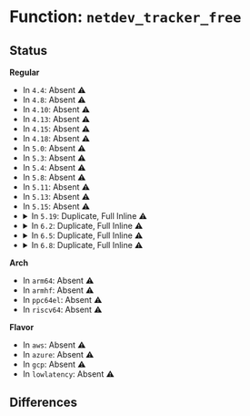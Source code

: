 # Function: <code>netdev_tracker_free</code>

## Status
<b>Regular</b>
<ul>
<li>
In <code>4.4</code>: Absent ⚠️
</li>
<li>
In <code>4.8</code>: Absent ⚠️
</li>
<li>
In <code>4.10</code>: Absent ⚠️
</li>
<li>
In <code>4.13</code>: Absent ⚠️
</li>
<li>
In <code>4.15</code>: Absent ⚠️
</li>
<li>
In <code>4.18</code>: Absent ⚠️
</li>
<li>
In <code>5.0</code>: Absent ⚠️
</li>
<li>
In <code>5.3</code>: Absent ⚠️
</li>
<li>
In <code>5.4</code>: Absent ⚠️
</li>
<li>
In <code>5.8</code>: Absent ⚠️
</li>
<li>
In <code>5.11</code>: Absent ⚠️
</li>
<li>
In <code>5.13</code>: Absent ⚠️
</li>
<li>
In <code>5.15</code>: Absent ⚠️
</li>
<li>
<details>
<summary>In <code>5.19</code>: Duplicate, Full Inline ⚠️</summary>

**Collision:** Static Duplication

**Inline:** Full

**Transformation:** False

**Instances:**

```
In kernel/bpf/devmap.c (0)
Location: include/linux/netdevice.h:3990
Inline: True
```
```
In kernel/bpf/offload.c (0)
Location: include/linux/netdevice.h:3990
Inline: True
```
```
In security/selinux/netif.c (0)
Location: include/linux/netdevice.h:3990
Inline: True
```
```
In security/lsm_audit.c (0)
Location: include/linux/netdevice.h:3990
Inline: True
```
```
In drivers/net/tun.c (0)
Location: include/linux/netdevice.h:3990
Inline: True
```
```
In net/core/sock.c (0)
Location: include/linux/netdevice.h:3990
Inline: True
```
```
In net/core/dev.c (0)
Location: include/linux/netdevice.h:3990
Inline: True
```
```
In net/core/dst.c (0)
Location: include/linux/netdevice.h:3990
Inline: True
```
```
In net/core/neighbour.c (0)
Location: include/linux/netdevice.h:3990
Inline: True
```
```
In net/core/utils.c (0)
Location: include/linux/netdevice.h:3990
Inline: True
```
```
In net/core/link_watch.c (0)
Location: include/linux/netdevice.h:3990
Inline: True
```
```
In net/core/filter.c (0)
Location: include/linux/netdevice.h:3990
Inline: True
```
```
In net/core/dev_ioctl.c (0)
Location: include/linux/netdevice.h:3990
Inline: True
```
```
In net/core/net-sysfs.c (0)
Location: include/linux/netdevice.h:3990
Inline: True
```
```
In net/core/netpoll.c (0)
Location: include/linux/netdevice.h:3990
Inline: True
```
```
In net/core/drop_monitor.c (0)
Location: include/linux/netdevice.h:3990
Inline: True
```
```
In net/core/netprio_cgroup.c (0)
Location: include/linux/netdevice.h:3990
Inline: True
```
```
In net/core/lwt_bpf.c (0)
Location: include/linux/netdevice.h:3990
Inline: True
```
```
In net/sched/sch_generic.c (0)
Location: include/linux/netdevice.h:3990
Inline: True
```
```
In net/sched/sch_api.c (0)
Location: include/linux/netdevice.h:3990
Inline: True
```
```
In net/netlink/af_netlink.c (0)
Location: include/linux/netdevice.h:3990
Inline: True
```
```
In net/bpf/test_run.c (0)
Location: include/linux/netdevice.h:3990
Inline: True
```
```
In net/ethtool/ioctl.c (0)
Location: include/linux/netdevice.h:3990
Inline: True
```
```
In net/ethtool/netlink.c (0)
Location: include/linux/netdevice.h:3990
Inline: True
```
```
In net/ethtool/linkinfo.c (0)
Location: include/linux/netdevice.h:3990
Inline: True
```
```
In net/ethtool/linkmodes.c (0)
Location: include/linux/netdevice.h:3990
Inline: True
```
```
In net/ethtool/debug.c (0)
Location: include/linux/netdevice.h:3990
Inline: True
```
```
In net/ethtool/wol.c (0)
Location: include/linux/netdevice.h:3990
Inline: True
```
```
In net/ethtool/features.c (0)
Location: include/linux/netdevice.h:3990
Inline: True
```
```
In net/ethtool/privflags.c (0)
Location: include/linux/netdevice.h:3990
Inline: True
```
```
In net/ethtool/rings.c (0)
Location: include/linux/netdevice.h:3990
Inline: True
```
```
In net/ethtool/channels.c (0)
Location: include/linux/netdevice.h:3990
Inline: True
```
```
In net/ethtool/coalesce.c (0)
Location: include/linux/netdevice.h:3990
Inline: True
```
```
In net/ethtool/pause.c (0)
Location: include/linux/netdevice.h:3990
Inline: True
```
```
In net/ethtool/eee.c (0)
Location: include/linux/netdevice.h:3990
Inline: True
```
```
In net/ethtool/cabletest.c (0)
Location: include/linux/netdevice.h:3990
Inline: True
```
```
In net/ethtool/tunnels.c (0)
Location: include/linux/netdevice.h:3990
Inline: True
```
```
In net/ethtool/fec.c (0)
Location: include/linux/netdevice.h:3990
Inline: True
```
```
In net/ethtool/module.c (0)
Location: include/linux/netdevice.h:3990
Inline: True
```
```
In net/netfilter/nf_queue.c (0)
Location: include/linux/netdevice.h:3990
Inline: True
```
```
In net/ipv4/route.c (0)
Location: include/linux/netdevice.h:3990
Inline: True
```
```
In net/ipv4/ip_sockglue.c (0)
Location: include/linux/netdevice.h:3990
Inline: True
```
```
In net/ipv4/icmp.c (0)
Location: include/linux/netdevice.h:3990
Inline: True
```
```
In net/ipv4/devinet.c (0)
Location: include/linux/netdevice.h:3990
Inline: True
```
```
In net/ipv4/fib_semantics.c (0)
Location: include/linux/netdevice.h:3990
Inline: True
```
```
In net/ipv4/ipmr.c (0)
Location: include/linux/netdevice.h:3990
Inline: True
```
```
In net/xfrm/xfrm_policy.c (0)
Location: include/linux/netdevice.h:3990
Inline: True
```
```
In net/xfrm/xfrm_state.c (0)
Location: include/linux/netdevice.h:3990
Inline: True
```
```
In net/xfrm/xfrm_input.c (0)
Location: include/linux/netdevice.h:3990
Inline: True
```
```
In net/xfrm/xfrm_device.c (0)
Location: include/linux/netdevice.h:3990
Inline: True
```
```
In net/ipv6/addrconf.c (0)
Location: include/linux/netdevice.h:3990
Inline: True
```
```
In net/ipv6/route.c (0)
Location: include/linux/netdevice.h:3990
Inline: True
```
```
In net/ipv6/ipv6_sockglue.c (0)
Location: include/linux/netdevice.h:3990
Inline: True
```
```
In net/ipv6/icmp.c (0)
Location: include/linux/netdevice.h:3990
Inline: True
```
```
In net/ipv6/ip6mr.c (0)
Location: include/linux/netdevice.h:3990
Inline: True
```
```
In net/ipv6/xfrm6_policy.c (0)
Location: include/linux/netdevice.h:3990
Inline: True
```
```
In net/ipv6/addrconf_core.c (0)
Location: include/linux/netdevice.h:3990
Inline: True
```
```
In net/packet/af_packet.c (0)
Location: include/linux/netdevice.h:3990
Inline: True
```
```
In net/netlabel/netlabel_unlabeled.c (0)
Location: include/linux/netdevice.h:3990
Inline: True
```
```
In net/switchdev/switchdev.c (0)
Location: include/linux/netdevice.h:3990
Inline: True
```
```
In net/ncsi/ncsi-netlink.c (0)
Location: include/linux/netdevice.h:3990
Inline: True
```
```
In net/xdp/xsk.c (0)
Location: include/linux/netdevice.h:3990
Inline: True
```
```
In net/xdp/xsk_buff_pool.c (0)
Location: include/linux/netdevice.h:3990
Inline: True
```
```
In net/mctp/device.c (0)
Location: include/linux/netdevice.h:3990
Inline: True
```
</details>
</li>
<li>
<details>
<summary>In <code>6.2</code>: Duplicate, Full Inline ⚠️</summary>

**Collision:** Static Duplication

**Inline:** Full

**Transformation:** False

**Instances:**

```
In kernel/bpf/devmap.c (0)
Location: include/linux/netdevice.h:4034
Inline: True
```
```
In kernel/bpf/offload.c (0)
Location: include/linux/netdevice.h:4034
Inline: True
```
```
In security/selinux/netif.c (0)
Location: include/linux/netdevice.h:4034
Inline: True
```
```
In security/lsm_audit.c (0)
Location: include/linux/netdevice.h:4034
Inline: True
```
```
In drivers/net/tun.c (0)
Location: include/linux/netdevice.h:4034
Inline: True
```
```
In net/core/sock.c (0)
Location: include/linux/netdevice.h:4034
Inline: True
```
```
In net/core/dev.c (0)
Location: include/linux/netdevice.h:4034
Inline: True
```
```
In net/core/dst.c (0)
Location: include/linux/netdevice.h:4034
Inline: True
```
```
In net/core/neighbour.c (0)
Location: include/linux/netdevice.h:4034
Inline: True
```
```
In net/core/utils.c (0)
Location: include/linux/netdevice.h:4034
Inline: True
```
```
In net/core/link_watch.c (0)
Location: include/linux/netdevice.h:4034
Inline: True
```
```
In net/core/dev_ioctl.c (0)
Location: include/linux/netdevice.h:4034
Inline: True
```
```
In net/core/net-sysfs.c (0)
Location: include/linux/netdevice.h:4034
Inline: True
```
```
In net/core/netpoll.c (0)
Location: include/linux/netdevice.h:4034
Inline: True
```
```
In net/core/drop_monitor.c (0)
Location: include/linux/netdevice.h:4034
Inline: True
```
```
In net/core/netprio_cgroup.c (0)
Location: include/linux/netdevice.h:4034
Inline: True
```
```
In net/core/lwt_bpf.c (0)
Location: include/linux/netdevice.h:4034
Inline: True
```
```
In net/sched/sch_generic.c (0)
Location: include/linux/netdevice.h:4034
Inline: True
```
```
In net/sched/sch_api.c (0)
Location: include/linux/netdevice.h:4034
Inline: True
```
```
In net/netlink/af_netlink.c (0)
Location: include/linux/netdevice.h:4034
Inline: True
```
```
In net/bpf/test_run.c (0)
Location: include/linux/netdevice.h:4034
Inline: True
```
```
In net/ethtool/ioctl.c (0)
Location: include/linux/netdevice.h:4034
Inline: True
```
```
In net/ethtool/netlink.c (0)
Location: include/linux/netdevice.h:4034
Inline: True
```
```
In net/ethtool/linkinfo.c (0)
Location: include/linux/netdevice.h:4034
Inline: True
```
```
In net/ethtool/linkmodes.c (0)
Location: include/linux/netdevice.h:4034
Inline: True
```
```
In net/ethtool/debug.c (0)
Location: include/linux/netdevice.h:4034
Inline: True
```
```
In net/ethtool/wol.c (0)
Location: include/linux/netdevice.h:4034
Inline: True
```
```
In net/ethtool/features.c (0)
Location: include/linux/netdevice.h:4034
Inline: True
```
```
In net/ethtool/privflags.c (0)
Location: include/linux/netdevice.h:4034
Inline: True
```
```
In net/ethtool/rings.c (0)
Location: include/linux/netdevice.h:4034
Inline: True
```
```
In net/ethtool/channels.c (0)
Location: include/linux/netdevice.h:4034
Inline: True
```
```
In net/ethtool/coalesce.c (0)
Location: include/linux/netdevice.h:4034
Inline: True
```
```
In net/ethtool/pause.c (0)
Location: include/linux/netdevice.h:4034
Inline: True
```
```
In net/ethtool/eee.c (0)
Location: include/linux/netdevice.h:4034
Inline: True
```
```
In net/ethtool/cabletest.c (0)
Location: include/linux/netdevice.h:4034
Inline: True
```
```
In net/ethtool/tunnels.c (0)
Location: include/linux/netdevice.h:4034
Inline: True
```
```
In net/ethtool/fec.c (0)
Location: include/linux/netdevice.h:4034
Inline: True
```
```
In net/ethtool/module.c (0)
Location: include/linux/netdevice.h:4034
Inline: True
```
```
In net/ethtool/pse-pd.c (0)
Location: include/linux/netdevice.h:4034
Inline: True
```
```
In net/netfilter/nf_queue.c (0)
Location: include/linux/netdevice.h:4034
Inline: True
```
```
In net/ipv4/route.c (0)
Location: include/linux/netdevice.h:4034
Inline: True
```
```
In net/ipv4/ip_sockglue.c (0)
Location: include/linux/netdevice.h:4034
Inline: True
```
```
In net/ipv4/icmp.c (0)
Location: include/linux/netdevice.h:4034
Inline: True
```
```
In net/ipv4/devinet.c (0)
Location: include/linux/netdevice.h:4034
Inline: True
```
```
In net/ipv4/fib_semantics.c (0)
Location: include/linux/netdevice.h:4034
Inline: True
```
```
In net/ipv4/ipmr.c (0)
Location: include/linux/netdevice.h:4034
Inline: True
```
```
In net/xfrm/xfrm_policy.c (0)
Location: include/linux/netdevice.h:4034
Inline: True
```
```
In net/xfrm/xfrm_state.c (0)
Location: include/linux/netdevice.h:4034
Inline: True
```
```
In net/xfrm/xfrm_input.c (0)
Location: include/linux/netdevice.h:4034
Inline: True
```
```
In net/xfrm/xfrm_device.c (0)
Location: include/linux/netdevice.h:4034
Inline: True
```
```
In net/ipv6/addrconf.c (0)
Location: include/linux/netdevice.h:4034
Inline: True
```
```
In net/ipv6/route.c (0)
Location: include/linux/netdevice.h:4034
Inline: True
```
```
In net/ipv6/ipv6_sockglue.c (0)
Location: include/linux/netdevice.h:4034
Inline: True
```
```
In net/ipv6/icmp.c (0)
Location: include/linux/netdevice.h:4034
Inline: True
```
```
In net/ipv6/ip6mr.c (0)
Location: include/linux/netdevice.h:4034
Inline: True
```
```
In net/ipv6/xfrm6_policy.c (0)
Location: include/linux/netdevice.h:4034
Inline: True
```
```
In net/ipv6/addrconf_core.c (0)
Location: include/linux/netdevice.h:4034
Inline: True
```
```
In net/packet/af_packet.c (0)
Location: include/linux/netdevice.h:4034
Inline: True
```
```
In net/netlabel/netlabel_unlabeled.c (0)
Location: include/linux/netdevice.h:4034
Inline: True
```
```
In net/switchdev/switchdev.c (0)
Location: include/linux/netdevice.h:4034
Inline: True
```
```
In net/ncsi/ncsi-netlink.c (0)
Location: include/linux/netdevice.h:4034
Inline: True
```
```
In net/xdp/xsk.c (0)
Location: include/linux/netdevice.h:4034
Inline: True
```
```
In net/xdp/xsk_buff_pool.c (0)
Location: include/linux/netdevice.h:4034
Inline: True
```
```
In net/mctp/device.c (0)
Location: include/linux/netdevice.h:4034
Inline: True
```
</details>
</li>
<li>
<details>
<summary>In <code>6.5</code>: Duplicate, Full Inline ⚠️</summary>

**Collision:** Static Duplication

**Inline:** Full

**Transformation:** False

**Instances:**

```
In kernel/bpf/devmap.c (0)
Location: include/linux/netdevice.h:4093
Inline: True
```
```
In kernel/bpf/offload.c (0)
Location: include/linux/netdevice.h:4093
Inline: True
```
```
In security/selinux/netif.c (0)
Location: include/linux/netdevice.h:4093
Inline: True
```
```
In security/lsm_audit.c (0)
Location: include/linux/netdevice.h:4093
Inline: True
```
```
In drivers/net/tun.c (0)
Location: include/linux/netdevice.h:4093
Inline: True
```
```
In drivers/net/net_failover.c (0)
Location: include/linux/netdevice.h:4093
Inline: True
```
```
In net/core/sock.c (0)
Location: include/linux/netdevice.h:4093
Inline: True
```
```
In net/core/dev.c (0)
Location: include/linux/netdevice.h:4093
Inline: True
```
```
In net/core/dst.c (0)
Location: include/linux/netdevice.h:4093
Inline: True
```
```
In net/core/neighbour.c (0)
Location: include/linux/netdevice.h:4093
Inline: True
```
```
In net/core/utils.c (0)
Location: include/linux/netdevice.h:4093
Inline: True
```
```
In net/core/link_watch.c (0)
Location: include/linux/netdevice.h:4093
Inline: True
```
```
In net/core/dev_ioctl.c (0)
Location: include/linux/netdevice.h:4093
Inline: True
```
```
In net/core/net-sysfs.c (0)
Location: include/linux/netdevice.h:4093
Inline: True
```
```
In net/core/netpoll.c (0)
Location: include/linux/netdevice.h:4093
Inline: True
```
```
In net/core/drop_monitor.c (0)
Location: include/linux/netdevice.h:4093
Inline: True
```
```
In net/core/netprio_cgroup.c (0)
Location: include/linux/netdevice.h:4093
Inline: True
```
```
In net/core/lwt_bpf.c (0)
Location: include/linux/netdevice.h:4093
Inline: True
```
```
In net/core/failover.c (0)
Location: include/linux/netdevice.h:4093
Inline: True
```
```
In net/sched/sch_generic.c (0)
Location: include/linux/netdevice.h:4093
Inline: True
```
```
In net/sched/sch_api.c (0)
Location: include/linux/netdevice.h:4093
Inline: True
```
```
In net/netlink/af_netlink.c (0)
Location: include/linux/netdevice.h:4093
Inline: True
```
```
In net/bpf/test_run.c (0)
Location: include/linux/netdevice.h:4093
Inline: True
```
```
In net/ethtool/ioctl.c (0)
Location: include/linux/netdevice.h:4093
Inline: True
```
```
In net/ethtool/netlink.c (0)
Location: include/linux/netdevice.h:4093
Inline: True
```
```
In net/ethtool/features.c (0)
Location: include/linux/netdevice.h:4093
Inline: True
```
```
In net/ethtool/cabletest.c (0)
Location: include/linux/netdevice.h:4093
Inline: True
```
```
In net/ethtool/tunnels.c (0)
Location: include/linux/netdevice.h:4093
Inline: True
```
```
In net/netfilter/nf_queue.c (0)
Location: include/linux/netdevice.h:4093
Inline: True
```
```
In net/ipv4/route.c (0)
Location: include/linux/netdevice.h:4093
Inline: True
```
```
In net/ipv4/ip_sockglue.c (0)
Location: include/linux/netdevice.h:4093
Inline: True
```
```
In net/ipv4/icmp.c (0)
Location: include/linux/netdevice.h:4093
Inline: True
```
```
In net/ipv4/devinet.c (0)
Location: include/linux/netdevice.h:4093
Inline: True
```
```
In net/ipv4/fib_semantics.c (0)
Location: include/linux/netdevice.h:4093
Inline: True
```
```
In net/ipv4/ipmr.c (0)
Location: include/linux/netdevice.h:4093
Inline: True
```
```
In net/xfrm/xfrm_policy.c (0)
Location: include/linux/netdevice.h:4093
Inline: True
```
```
In net/xfrm/xfrm_state.c (0)
Location: include/linux/netdevice.h:4093
Inline: True
```
```
In net/xfrm/xfrm_input.c (0)
Location: include/linux/netdevice.h:4093
Inline: True
```
```
In net/xfrm/xfrm_device.c (0)
Location: include/linux/netdevice.h:4093
Inline: True
```
```
In net/ipv6/addrconf.c (0)
Location: include/linux/netdevice.h:4093
Inline: True
```
```
In net/ipv6/route.c (0)
Location: include/linux/netdevice.h:4093
Inline: True
```
```
In net/ipv6/ipv6_sockglue.c (0)
Location: include/linux/netdevice.h:4093
Inline: True
```
```
In net/ipv6/icmp.c (0)
Location: include/linux/netdevice.h:4093
Inline: True
```
```
In net/ipv6/ip6mr.c (0)
Location: include/linux/netdevice.h:4093
Inline: True
```
```
In net/ipv6/xfrm6_policy.c (0)
Location: include/linux/netdevice.h:4093
Inline: True
```
```
In net/ipv6/addrconf_core.c (0)
Location: include/linux/netdevice.h:4093
Inline: True
```
```
In net/packet/af_packet.c (0)
Location: include/linux/netdevice.h:4093
Inline: True
```
```
In net/netlabel/netlabel_unlabeled.c (0)
Location: include/linux/netdevice.h:4093
Inline: True
```
```
In net/switchdev/switchdev.c (0)
Location: include/linux/netdevice.h:4093
Inline: True
```
```
In net/ncsi/ncsi-netlink.c (0)
Location: include/linux/netdevice.h:4093
Inline: True
```
```
In net/xdp/xsk.c (0)
Location: include/linux/netdevice.h:4093
Inline: True
```
```
In net/xdp/xsk_buff_pool.c (0)
Location: include/linux/netdevice.h:4093
Inline: True
```
```
In net/mctp/device.c (0)
Location: include/linux/netdevice.h:4093
Inline: True
```
</details>
</li>
<li>
<details>
<summary>In <code>6.8</code>: Duplicate, Full Inline ⚠️</summary>

**Collision:** Static Duplication

**Inline:** Full

**Transformation:** False

**Instances:**

```
In kernel/bpf/devmap.c (0)
Location: include/linux/netdevice.h:4160
Inline: True
```
```
In kernel/bpf/offload.c (0)
Location: include/linux/netdevice.h:4160
Inline: True
```
```
In security/selinux/netif.c (0)
Location: include/linux/netdevice.h:4160
Inline: True
```
```
In security/lsm_audit.c (0)
Location: include/linux/netdevice.h:4160
Inline: True
```
```
In drivers/net/tun.c (0)
Location: include/linux/netdevice.h:4160
Inline: True
```
```
In drivers/net/net_failover.c (0)
Location: include/linux/netdevice.h:4160
Inline: True
```
```
In net/core/sock.c (0)
Location: include/linux/netdevice.h:4160
Inline: True
```
```
In net/core/dev.c (0)
Location: include/linux/netdevice.h:4160
Inline: True
```
```
In net/core/dst.c (0)
Location: include/linux/netdevice.h:4160
Inline: True
```
```
In net/core/neighbour.c (0)
Location: include/linux/netdevice.h:4160
Inline: True
```
```
In net/core/utils.c (0)
Location: include/linux/netdevice.h:4160
Inline: True
```
```
In net/core/link_watch.c (0)
Location: include/linux/netdevice.h:4160
Inline: True
```
```
In net/core/dev_ioctl.c (0)
Location: include/linux/netdevice.h:4160
Inline: True
```
```
In net/core/net-sysfs.c (0)
Location: include/linux/netdevice.h:4160
Inline: True
```
```
In net/core/netpoll.c (0)
Location: include/linux/netdevice.h:4160
Inline: True
```
```
In net/core/drop_monitor.c (0)
Location: include/linux/netdevice.h:4160
Inline: True
```
```
In net/core/netprio_cgroup.c (0)
Location: include/linux/netdevice.h:4160
Inline: True
```
```
In net/core/lwt_bpf.c (0)
Location: include/linux/netdevice.h:4160
Inline: True
```
```
In net/core/failover.c (0)
Location: include/linux/netdevice.h:4160
Inline: True
```
```
In net/sched/sch_generic.c (0)
Location: include/linux/netdevice.h:4160
Inline: True
```
```
In net/sched/sch_api.c (0)
Location: include/linux/netdevice.h:4160
Inline: True
```
```
In net/netlink/af_netlink.c (0)
Location: include/linux/netdevice.h:4160
Inline: True
```
```
In net/bpf/test_run.c (0)
Location: include/linux/netdevice.h:4160
Inline: True
```
```
In net/ethtool/ioctl.c (0)
Location: include/linux/netdevice.h:4160
Inline: True
```
```
In net/ethtool/netlink.c (0)
Location: include/linux/netdevice.h:4160
Inline: True
```
```
In net/ethtool/features.c (0)
Location: include/linux/netdevice.h:4160
Inline: True
```
```
In net/ethtool/cabletest.c (0)
Location: include/linux/netdevice.h:4160
Inline: True
```
```
In net/ethtool/tunnels.c (0)
Location: include/linux/netdevice.h:4160
Inline: True
```
```
In net/netfilter/nf_queue.c (0)
Location: include/linux/netdevice.h:4160
Inline: True
```
```
In net/ipv4/route.c (0)
Location: include/linux/netdevice.h:4160
Inline: True
```
```
In net/ipv4/ip_sockglue.c (0)
Location: include/linux/netdevice.h:4160
Inline: True
```
```
In net/ipv4/icmp.c (0)
Location: include/linux/netdevice.h:4160
Inline: True
```
```
In net/ipv4/devinet.c (0)
Location: include/linux/netdevice.h:4160
Inline: True
```
```
In net/ipv4/fib_semantics.c (0)
Location: include/linux/netdevice.h:4160
Inline: True
```
```
In net/ipv4/ipmr.c (0)
Location: include/linux/netdevice.h:4160
Inline: True
```
```
In net/xfrm/xfrm_policy.c (0)
Location: include/linux/netdevice.h:4160
Inline: True
```
```
In net/xfrm/xfrm_state.c (0)
Location: include/linux/netdevice.h:4160
Inline: True
```
```
In net/xfrm/xfrm_input.c (0)
Location: include/linux/netdevice.h:4160
Inline: True
```
```
In net/xfrm/xfrm_device.c (0)
Location: include/linux/netdevice.h:4160
Inline: True
```
```
In net/ipv6/addrconf.c (0)
Location: include/linux/netdevice.h:4160
Inline: True
```
```
In net/ipv6/route.c (0)
Location: include/linux/netdevice.h:4160
Inline: True
```
```
In net/ipv6/ipv6_sockglue.c (0)
Location: include/linux/netdevice.h:4160
Inline: True
```
```
In net/ipv6/icmp.c (0)
Location: include/linux/netdevice.h:4160
Inline: True
```
```
In net/ipv6/ip6mr.c (0)
Location: include/linux/netdevice.h:4160
Inline: True
```
```
In net/ipv6/xfrm6_policy.c (0)
Location: include/linux/netdevice.h:4160
Inline: True
```
```
In net/ipv6/addrconf_core.c (0)
Location: include/linux/netdevice.h:4160
Inline: True
```
```
In net/packet/af_packet.c (0)
Location: include/linux/netdevice.h:4160
Inline: True
```
```
In net/netlabel/netlabel_unlabeled.c (0)
Location: include/linux/netdevice.h:4160
Inline: True
```
```
In net/switchdev/switchdev.c (0)
Location: include/linux/netdevice.h:4160
Inline: True
```
```
In net/ncsi/ncsi-netlink.c (0)
Location: include/linux/netdevice.h:4160
Inline: True
```
```
In net/xdp/xsk.c (0)
Location: include/linux/netdevice.h:4160
Inline: True
```
```
In net/xdp/xsk_buff_pool.c (0)
Location: include/linux/netdevice.h:4160
Inline: True
```
```
In net/mctp/device.c (0)
Location: include/linux/netdevice.h:4160
Inline: True
```
</details>
</li>
</ul>
<b>Arch</b>
<ul>
<li>
In <code>arm64</code>: Absent ⚠️
</li>
<li>
In <code>armhf</code>: Absent ⚠️
</li>
<li>
In <code>ppc64el</code>: Absent ⚠️
</li>
<li>
In <code>riscv64</code>: Absent ⚠️
</li>
</ul>
<b>Flavor</b>
<ul>
<li>
In <code>aws</code>: Absent ⚠️
</li>
<li>
In <code>azure</code>: Absent ⚠️
</li>
<li>
In <code>gcp</code>: Absent ⚠️
</li>
<li>
In <code>lowlatency</code>: Absent ⚠️
</li>
</ul>

## Differences
